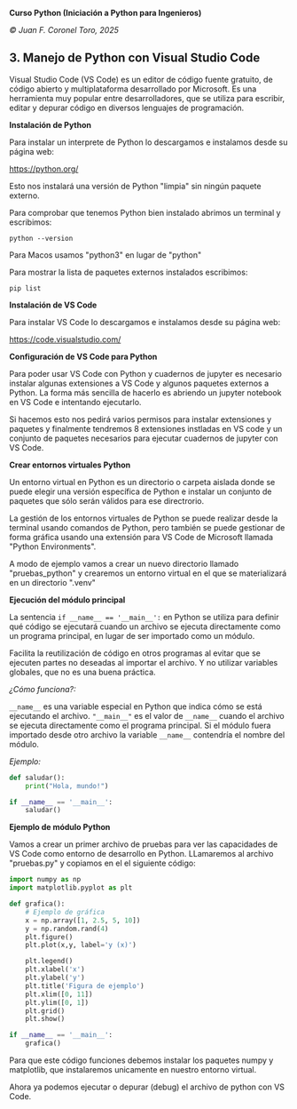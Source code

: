 __Curso Python (Iniciación a Python para Ingenieros)__

_© Juan F. Coronel Toro, 2025_

## 3. Manejo de Python con Visual Studio Code

Visual Studio Code (VS Code) es un editor de código fuente gratuito, de código abierto y multiplataforma desarrollado por Microsoft. Es una herramienta muy popular entre desarrolladores, que se utiliza para escribir, editar y depurar código en diversos lenguajes de programación. 

__Instalación de Python__

Para instalar un interprete de Python lo descargamos e instalamos desde su página web:

https://python.org/

Esto nos instalará una versión de Python "limpia" sin ningún paquete externo.

Para comprobar que tenemos Python bien instalado abrimos un terminal y escribimos:

```
python --version
```

Para Macos usamos "python3" en lugar de "python"

Para mostrar la lista de paquetes externos instalados escribimos:

```
pip list
```

__Instalación de VS Code__

Para instalar VS Code lo descargamos e instalamos desde su página web:

https://code.visualstudio.com/

__Configuración de VS Code para Python__

Para poder usar VS Code con Python y cuadernos de jupyter es necesario instalar algunas extensiones a VS Code y algunos paquetes externos a Python. La forma más sencilla de hacerlo es abriendo un jupyter notebook en VS Code e intentando ejecutarlo.

Si hacemos esto nos pedirá varios permisos para instalar extensiones y paquetes y finalmente tendremos 8 extensiones instladas en VS code y un conjunto de paquetes necesarios para ejecutar cuadernos de jupyter con VS Code.

__Crear entornos virtuales Python__

Un entorno virtual en Python es un directorio o carpeta aislada donde se puede elegir una versión específica de Python e instalar un conjunto de paquetes que sólo serán válidos para ese directrorio.

La gestión de los entornos virtuales de Python se puede realizar desde la terminal usando comandos de Python, pero también se puede gestionar de forma gráfica usando una extensión para VS Code de Microsoft llamada "Python Environments".

A modo de ejemplo vamos a crear un nuevo directorio llamado "pruebas_python" y crearemos un entorno virtual en el que se materializará en un directorio ".venv"

__Ejecución del módulo principal__

La sentencia `if __name__ == '__main__':` en Python se utiliza para definir qué código se ejecutará cuando un archivo se ejecuta directamente como un programa principal, en lugar de ser importado como un módulo. 

Facilita la reutilización de código en otros programas al evitar que se ejecuten partes no deseadas al importar el archivo. Y no utilizar variables globales, que no es una buena práctica.

_¿Cómo funciona?:_

`__name__` es una variable especial en Python que indica cómo se está ejecutando el archivo. `"__main__"` es el valor de `__name__` cuando el archivo se ejecuta directamente como el programa principal. Si el módulo fuera importado desde otro archivo la variable `__name__` contendría el nombre del módulo.

_Ejemplo:_

```python
def saludar():
    print("Hola, mundo!")

if __name__ == '__main__':
    saludar()
```

__Ejemplo de módulo Python__

Vamos a crear un primer archivo de pruebas para ver las capacidades de VS Code como entorno de desarrollo en Python. LLamaremos al archivo "pruebas.py" y copiamos en el el siguiente código:

```python
import numpy as np
import matplotlib.pyplot as plt

def grafica():
    # Ejemplo de gráfica
    x = np.array([1, 2.5, 5, 10])
    y = np.random.rand(4)
    plt.figure()
    plt.plot(x,y, label='y (x)')

    plt.legend()
    plt.xlabel('x')
    plt.ylabel('y')
    plt.title('Figura de ejemplo')
    plt.xlim([0, 11])
    plt.ylim([0, 1])
    plt.grid()
    plt.show()

if __name__ == '__main__':
    grafica()
```

Para que este código funciones debemos instalar los paquetes numpy y matplotlib, que instalaremos unicamente en nuestro entorno virtual.

Ahora ya podemos ejecutar o depurar (debug) el archivo de python con VS Code.
